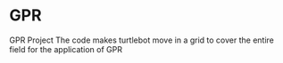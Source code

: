 # GPR
GPR Project
The code makes turtlebot move in a grid to cover the entire field for the application of GPR
